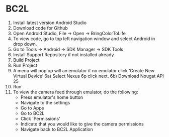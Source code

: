 # BC2L
1) Install latest version Android Studio
2) Download code for Github
3) Open Android Studio, File -> Open -> BringColorToLife
3) To view code, go to top left navigation window and select Android in drop down.
3) Go to Tools -> Android -> SDK Manager -> SDK Tools
3) Install Support Repository if not installed already
4) Build Project
5) Run Project
6) A menu will pop up will an emulator if no emulator click ‘Create New Virtual Device’
	6a) Select Nexus 6p click next.
	6b) Download Nougat API 25
7) Run
8) To view the camera feed through emulator, do the following:
	- Press emulator's home button
	- Navigate to the settings
	- Go to Apps
	- Go to BC2L
	- Click 'Permissions'
	- Indicate that you would like to give the camera permissions
	- Navigate back to BC2L Application



